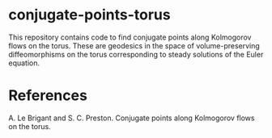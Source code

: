 # conjugate-points-torus

This repository contains code to find conjugate points along Kolmogorov flows on the torus. These are geodesics in the space of volume-preserving diffeomorphisms on the torus corresponding to steady solutions of the Euler equation.

# References
A. Le Brigant and S. C. Preston. Conjugate points along Kolmogorov flows on the torus.
